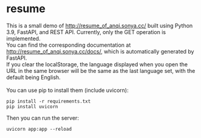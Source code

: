 # resume
This is a small demo of http://resume_of_anqi.sonya.cc/ built using Python 3.9, FastAPI, and REST API. Currently, only the GET operation is implemented. <br/>
You can find the corresponding documentation at http://resume_of_anqi.sonya.cc/docs/, which is automatically generated by FastAPI.<br/>
If you clear the localStorage, the language displayed when you open the URL in the same browser will be the same as the last language set, with the default being English.
<br/><br/>
You can use pip to install them (include uvicorn):<br/>
```
pip install -r requirements.txt
pip install uvicorn
```
Then you can run the server:<br/>
```
uvicorn app:app --reload
```
